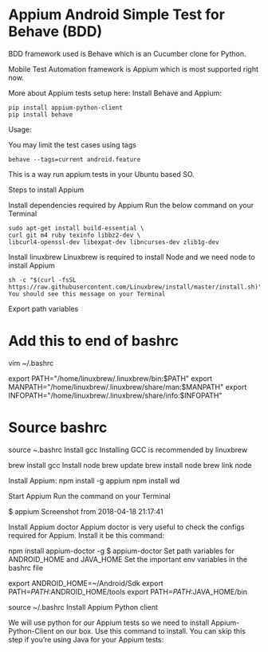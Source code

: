 Appium Android Simple Test for Behave (BDD)
========================================

BDD framework used is Behave which is an Cucumber clone for Python.
 
Mobile Test Automation framework is Appium which is most supported right now.

More about Appium tests setup here: 
Install Behave and Appium:

```shell
pip install appium-python-client
pip install behave
```
Usage: 

You may limit the test cases using tags
```shell
behave --tags=current android.feature
```
This is a way run appium tests in your Ubuntu based SO.

Steps to install Appium

Install dependencies required by Appium
Run the below command on your Terminal
```shell
sudo apt-get install build-essential \
curl git m4 ruby texinfo libbz2-dev \
libcurl4-openssl-dev libexpat-dev libncurses-dev zlib1g-dev
```

Install linuxbrew
Linuxbrew is required to install Node and we need node to install Appium

```
sh -c "$(curl -fsSL https://raw.githubusercontent.com/Linuxbrew/install/master/install.sh)"
You should see this message on your Terminal
```


Export path variables
# Add this to end of bashrc
vim ~/.bashrc

export PATH="/home/linuxbrew/.linuxbrew/bin:$PATH"
export MANPATH="/home/linuxbrew/.linuxbrew/share/man:$MANPATH"
export INFOPATH="/home/linuxbrew/.linuxbrew/share/info:$INFOPATH"

# Source bashrc
source ~.bashrc
Install gcc
Installing GCC is recommended by linuxbrew

brew install gcc
Install node
brew update
brew install node
brew link node
 
Install Appium:
npm install -g appium
npm install wd
 
Start Appium
Run the command on your Terminal

$ appium
Screenshot from 2018-04-18 21:17:41

Install Appium doctor
Appium doctor is very useful to check the configs required for Appium. Install it be this command:

npm install appium-doctor -g
$ appium-doctor
Set path variables for ANDROID_HOME and JAVA_HOME
Set the important env variables in the bashrc file

export ANDROID_HOME=~/Android/Sdk
export PATH=$PATH:$ANDROID_HOME/tools
export PATH=$PATH:$JAVA_HOME/bin

source ~/.bashrc
Install Appium Python client

We will use python for our Appium tests so we need to install Appium-Python-Client on our box. Use this command to install. You can skip this step if you’re using Java for your Appium tests:

